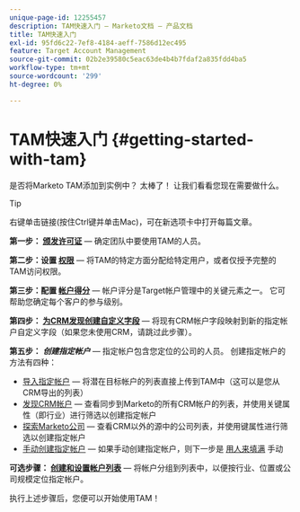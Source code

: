 ```yaml
---
unique-page-id: 12255457
description: TAM快速入门 — Marketo文档 — 产品文档
title: TAM快速入门
exl-id: 95fd6c22-7ef8-4184-aeff-7586d12ec495
feature: Target Account Management
source-git-commit: 02b2e39580c5eac63de4b4b7fdaf2a835fdd4ba5
workflow-type: tm+mt
source-wordcount: '299'
ht-degree: 0%

---
```


# TAM快速入门 {#getting-started-with-tam}

是否将Marketo TAM添加到实例中？ 太棒了！ 让我们看看您现在需要做什么。

>[!TIP]
>
>右键单击链接(按住Ctrl键并单击Mac)，可在新选项卡中打开每篇文章。

**第一步： [颁发许可证](/help/marketo/product-docs/target-account-management/setup-tam/issue-a-license.md)**  — 确定团队中要使用TAM的人员。

**第二步：设置 [权限](/help/marketo/product-docs/target-account-management/setup-tam/permissions.md)**  — 将TAM的特定方面分配给特定用户，或者仅授予完整的TAM访问权限。

**第三步：配置 [帐户得分](/help/marketo/product-docs/target-account-management/setup-tam/account-score.md)**  — 帐户评分是Target帐户管理中的关键元素之一。 它可帮助您确定每个客户的参与级别。

**第四步： [为CRM发现创建自定义字段](/help/marketo/product-docs/target-account-management/setup-tam/create-a-custom-field-for-crm-discovery.md)**  — 将现有CRM帐户字段映射到新的指定帐户自定义字段（如果您未使用CRM，请跳过此步骤）。

**第五步：** **_创建指定帐户_**  — 指定帐户包含您定位的公司的人员。 创建指定帐户的方法有四种：

* [导入指定帐户](/help/marketo/product-docs/target-account-management/target/named-accounts/import-named-accounts.md)  — 将潜在目标帐户的列表直接上传到TAM中（这可以是您从CRM导出的列表）
* [发现CRM帐户](/help/marketo/product-docs/target-account-management/target/named-accounts/discover-accounts.md#discover-crm-accounts)  — 查看同步到Marketo的所有CRM帐户的列表，并使用关键属性（即行业）进行筛选以创建指定帐户
* [探索Marketo公司](/help/marketo/product-docs/target-account-management/target/named-accounts/discover-accounts.md#discover-marketo-companies)  — 查看CRM以外的源中的公司列表，并使用键属性进行筛选以创建指定帐户
* [手动创建指定帐户](/help/marketo/product-docs/target-account-management/target/named-accounts/create-a-named-account.md)  — 如果手动创建指定帐户，则下一步是 [用人来填满](/help/marketo/product-docs/target-account-management/target/named-accounts/add-people-to-a-named-account.md) 手动

**可选步骤： [创建和设置帐户列表](/help/marketo/product-docs/target-account-management/target/account-lists.md#create-a-new-account-list)**  — 将帐户分组到列表中，以便按行业、位置或公司规模定位指定帐户。

执行上述步骤后，您便可以开始使用TAM！
